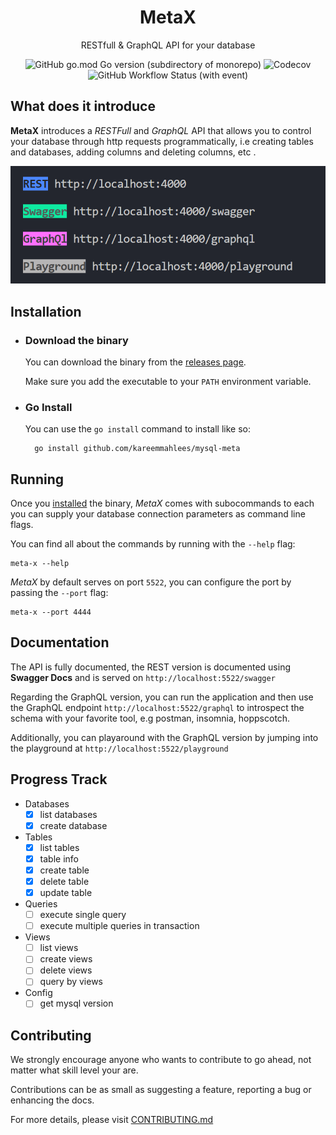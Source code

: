 <h1 align='center'>
    MetaX
</h1>
<p align='center'>
    RESTfull & GraphQL API for your database</p>

<div align='center'>

![GitHub go.mod Go version (subdirectory of monorepo)](https://img.shields.io/github/go-mod/go-version/kareemmahlees/meta-x)
![Codecov](https://img.shields.io/codecov/c/github/kareemmahlees/meta-x)
![GitHub Workflow Status (with event)](https://img.shields.io/github/actions/workflow/status/kareemmahlees/meta-x/lint.yml)

</div>

## What does it introduce

**MetaX** introduces a _RESTFull_ and _GraphQL_ API that allows you to control your database through http requests programmatically, i.e creating tables and databases, adding columns and deleting columns, etc .

![Screen shot of running application](./docs/screenshot.png)

## Installation

- ### Download the binary

  You can download the binary from the [releases page](https://github.com/kareemmahlees/meta-x/releases).

  Make sure you add the executable to your `PATH` environment variable.

- ### Go Install

  You can use the `go install` command to install like so:

  ```shell
    go install github.com/kareemmahlees/mysql-meta
  ```

## Running

Once you [installed](#installation) the binary, _MetaX_ comes with subocommands to each you can supply your database connection parameters as command line flags.

You can find all about the commands by running with the `--help` flag:

```shell
meta-x --help
```

_MetaX_ by default serves on port `5522`, you can configure the port by passing the `--port` flag:

```shell
meta-x --port 4444
```

## Documentation

The API is fully documented, the REST version is documented using **Swagger Docs** and is served on `http://localhost:5522/swagger`

Regarding the GraphQL version, you can run the application and then use the GraphQL endpoint `http://localhost:5522/graphql` to introspect the schema with your favorite tool, e.g postman, insomnia, hoppscotch.

Additionally, you can playaround with the GraphQL version by jumping into the playground at `http://localhost:5522/playground`

## Progress Track

- Databases
  - [x] list databases
  - [x] create database
- Tables
  - [x] list tables
  - [x] table info
  - [x] create table
  - [x] delete table
  - [x] update table
- Queries
  - [ ] execute single query
  - [ ] execute multiple queries in transaction
- Views
  - [ ] list views
  - [ ] create views
  - [ ] delete views
  - [ ] query by views
- Config
  - [ ] get mysql version

## Contributing

We strongly encourage anyone who wants to contribute to go ahead, not matter what skill level your are.

Contributions can be as small as suggesting a feature, reporting a bug or enhancing the docs.

For more details, please visit [CONTRIBUTING.md]()
